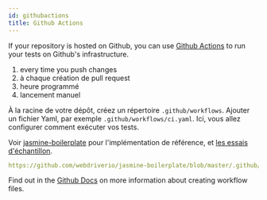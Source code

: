 ```yaml
---
id: githubactions
title: Github Actions
---
```


If your repository is hosted on Github, you can use [Github Actions](https://docs.github.com/en/actions) to run your tests on Github's infrastructure.

1. every time you push changes
2. à chaque création de pull request
3. heure programmé
4. lancement manuel

À la racine de votre dépôt, créez un répertoire `.github/workflows`. Ajouter un fichier Yaml, par exemple `.github/workflows/ci.yaml`. Ici, vous allez configurer comment exécuter vos tests.

Voir [jasmine-boilerplate](https://github.com/webdriverio/jasmine-boilerplate/blob/master/.github/workflows/ci.yaml) pour l'implémentation de référence, et [les essais d'échantillon](https://github.com/webdriverio/jasmine-boilerplate/actions?query=workflow%3ACI).

```yaml reference
https://github.com/webdriverio/jasmine-boilerplate/blob/master/.github/workflows/ci.yaml
```

Find out in the [Github Docs](https://docs.github.com/en/actions/managing-workflow-runs-and-deployments/managing-workflow-runs/manually-running-a-workflow?tool=cli) on more information about creating workflow files.
